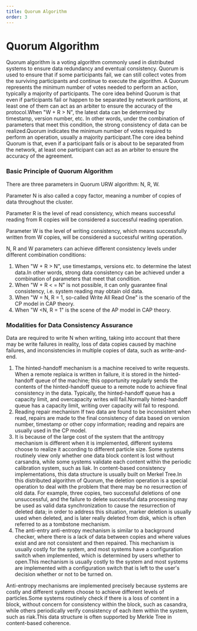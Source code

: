 ```yaml
---
title: Quorum Algorithm
order: 3
---
```


# Quorum Algorithm

Quorum algorithm is a voting algorithm commonly used in distributed systems to ensure data redundancy and eventual consistency. Quorum is used to ensure that if some participants fail, we can still collect votes from the surviving participants and continue to execute the algorithm. A Quorum represents the minimum number of votes needed to perform an action, typically a majority of participants. The core idea behind Quorum is that even if participants fail or happen to be separated by network partitions, at least one of them can act as an arbiter to ensure the accuracy of the protocol.When "W + R > N", the latest data can be determined by timestamp, version number, etc. In other words, under the combination of parameters that meet this condition, the strong consistency of data can be realized.Quorum indicates the minimum number of votes required to perform an operation, usually a majority participant.The core idea behind Quorum is that, even if a participant fails or is about to be separated from the network, at least one participant can act as an arbiter to ensure the accuracy of the agreement.

### Basic Principle of Quorum Algorithm

There are three parameters in Quorum URW algorithm: N, R, W.

Parameter N is also called a copy factor, meaning a number of copies of data throughout the cluster.

Parameter R is the level of read consistency, which means successful reading from R copies will be considered a successful reading operation.

Parameter W is the level of writing consistency, which means successfully written from W copies, will be considered a successful writing operation.

N, R and W parameters can achieve different consistency levels under different combination conditions:

1. When "W + R > N", use timestamps, versions etc. to determine the latest data.In other words, strong data consistency can be achieved under a combination of parameters that meet that condition.
2. When "W + R < = N" is not possible, it can only guarantee final consistency, i.e. system reading may obtain old data.
3. When "W = N, R = 1, so-called Write All Read One" is the scenario of the CP model in CAP theory.
4. When "W \<N, R = 1" is the scene of the AP model in CAP theory.

### Modalities for Data Consistency Assurance

Data are required to write N when writing, taking into account that there may be write failures in reality, loss of data copies caused by machine failures, and inconsistencies in multiple copies of data, such as write-and-end.

1. The hinted-handoff mechanism is a machine received to write requests. When a remote replaica is written in failure, it is stored in the hinted-handoff queue of the machine; this opportunity regularly sends the contents of the hinted-handoff queue to a remote node to achieve final consistency in the data. Typically, the hinted-handoff queue has a capacity limit, and overcapacity writes will fail.Normally hinted-handoff queue has a capacity limit, writing over capacity will fail to respond.
2. Reading repair mechanism If two data are found to be inconsistent when read, repairs are made to the final consistency of data based on version number, timestamp or other copy information; reading and repairs are usually used in the CP model.
3. It is because of the large cost of the system that the antitropy mechanism is different when it is implemented, different systems choose to realize it according to different particle size. Some systems routinely view only whether one data block content is lost without carsandra, while some systems validate each content within the periodic calibration system, such as liak. In content-based consistency implementations, this data structure is usually built on Merkel Tree.In this distributed algorithm of Quorum, the deletion operation is a special operation to deal with the problem that there may be no resurrection of old data. For example, three copies, two successful deletions of one unsuccessful, and the failure to delete successful data processing may be used as valid data synchronization to cause the resurrection of deleted data; in order to address this situation, marker deletion is usually used when deleted, and is later really deleted from disk, which is often referred to as a tombstone mechanism.
4. The anti-entry anti-entropy mechanism is similar to a background checker, where there is a lack of data between copies and where values exist and are not consistent and then repaired. This mechanism is usually costly for the system, and most systems have a configuration switch when implemented, which is determined by users whether to open.This mechanism is usually costly to the system and most systems are implemented with a configuration switch that is left to the user's decision whether or not to be turned on.

Anti-entropy mechanisms are implemented precisely because systems are costly and different systems choose to achieve different levels of particles.Some systems routinely check if there is a loss of content in a block, without concern for consistency within the block, such as casandra, while others periodically verify consistency of each item within the system, such as riak.This data structure is often supported by Merkle Tree in content-based coherence.
